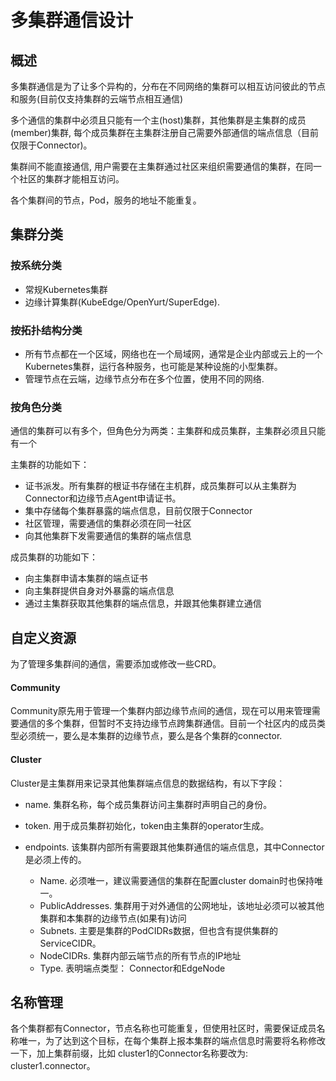 # 多集群通信设计

## 概述

多集群通信是为了让多个异构的，分布在不同网络的集群可以相互访问彼此的节点和服务(目前仅支持集群的云端节点相互通信)

多个通信的集群中必须且只能有一个主(host)集群，其他集群是主集群的成员(member)集群, 每个成员集群在主集群注册自己需要外部通信的端点信息（目前仅限于Connector)。

集群间不能直接通信, 用户需要在主集群通过社区来组织需要通信的集群，在同一个社区的集群才能相互访问。

各个集群间的节点，Pod，服务的地址不能重复。

## 集群分类

### 按系统分类

* 常规Kubernetes集群
* 边缘计算集群(KubeEdge/OpenYurt/SuperEdge).

### 按拓扑结构分类

* 所有节点都在一个区域，网络也在一个局域网，通常是企业内部或云上的一个Kubernetes集群，运行各种服务，也可能是某种设施的小型集群。
* 管理节点在云端，边缘节点分布在多个位置，使用不同的网络. 

### 按角色分类

通信的集群可以有多个，但角色分为两类：主集群和成员集群，主集群必须且只能有一个

主集群的功能如下：

* 证书派发。所有集群的根证书存储在主机群，成员集群可以从主集群为Connector和边缘节点Agent申请证书。
* 集中存储每个集群暴露的端点信息，目前仅限于Connector
* 社区管理，需要通信的集群必须在同一社区
* 向其他集群下发需要通信的集群的端点信息

成员集群的功能如下：
* 向主集群申请本集群的端点证书
* 向主集群提供自身对外暴露的端点信息
* 通过主集群获取其他集群的端点信息，并跟其他集群建立通信

## 自定义资源

为了管理多集群间的通信，需要添加或修改一些CRD。

#### Community

Community原先用于管理一个集群内部边缘节点间的通信，现在可以用来管理需要通信的多个集群，但暂时不支持边缘节点跨集群通信。目前一个社区内的成员类型必须统一，要么是本集群的边缘节点，要么是各个集群的connector.

#### Cluster

Cluster是主集群用来记录其他集群端点信息的数据结构，有以下字段：

 * name. 集群名称，每个成员集群访问主集群时声明自己的身份。

 * token. 用于成员集群初始化，token由主集群的operator生成。

 * endpoints. 该集群内部所有需要跟其他集群通信的端点信息，其中Connector是必须上传的。

   	* Name. 必须唯一，建议需要通信的集群在配置cluster domain时也保持唯一。
   * PublicAddresses. 集群用于对外通信的公网地址，该地址必须可以被其他集群和本集群的边缘节点(如果有)访问
   * Subnets. 主要是集群的PodCIDRs数据，但也含有提供集群的ServiceCIDR。
   * NodeCIDRs. 集群内部云端节点的所有节点的IP地址
   * Type. 表明端点类型： Connector和EdgeNode

   

## 名称管理

各个集群都有Connector，节点名称也可能重复，但使用社区时，需要保证成员名称唯一，为了达到这个目标，在每个集群上报本集群的端点信息时需要将名称修改一下，加上集群前缀，比如 cluster1的Connector名称要改为: cluster1.connector。

